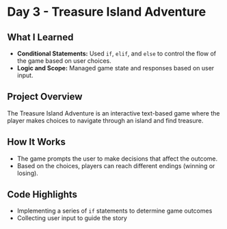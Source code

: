 # Day 3 - Treasure Island Adventure

## What I Learned
- **Conditional Statements:** Used `if`, `elif`, and `else` to control the flow of the game based on user choices.
- **Logic and Scope:** Managed game state and responses based on user input.

## Project Overview
The Treasure Island Adventure is an interactive text-based game where the player makes choices to navigate through an island and find treasure.

## How It Works
- The game prompts the user to make decisions that affect the outcome.
- Based on the choices, players can reach different endings (winning or losing).

## Code Highlights
- Implementing a series of `if` statements to determine game outcomes
- Collecting user input to guide the story
